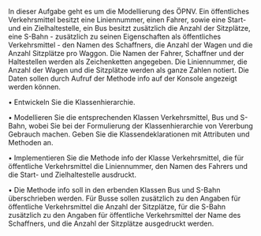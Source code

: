 In dieser Aufgabe geht es um die Modellierung des ÖPNV. Ein öffentliches Verkehrsmittel besitzt eine Liniennummer, einen Fahrer, sowie eine Start- und ein Zielhaltestelle, ein Bus besitzt zusätzlich die Anzahl der Sitzplätze, eine S-Bahn - zusätzlich zu seinen Eigenschaften als öffentliches Verkehrsmittel - den Namen des Schaffners, die Anzahl der Wagen und die Anzahl Sitzplätze pro Waggon. Die Namen der Fahrer, Schaffner und der Haltestellen werden als Zeichenketten angegeben. Die Liniennummer, die Anzahl der Wagen und die Sitzplätze werden als ganze Zahlen notiert. Die Daten sollen durch Aufruf der Methode info auf der Konsole angezeigt werden können. 

• Entwickeln Sie die Klassenhierarchie. 

• Modellieren Sie die entsprechenden Klassen Verkehrsmittel, Bus und S-Bahn, wobei Sie bei der Formulierung der Klassenhierarchie von Vererbung Gebrauch machen. Geben Sie die Klassendeklarationen mit Attributen und Methoden an. 

• Implementieren Sie die Methode info der Klasse Verkehrsmittel, die für öffentliche Verkehrsmittel die Liniennummer, den Namen des Fahrers und die Start- und Zielhaltestelle ausdruckt.

• Die Methode info soll in den erbenden Klassen Bus und S-Bahn überschrieben werden. Für Busse sollen zusätzlich zu den Angaben für öffentliche Verkehrsmittel die Anzahl der Sitzplätze, für die S-Bahn zusätzlich zu den Angaben für öffentliche Verkehrsmittel der Name des Schaffners, und die Anzahl der Sitzplätze ausgedruckt werden. 
